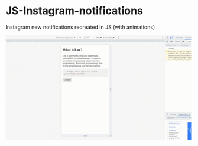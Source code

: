# JS-Instagram-notifications
Instagram new notifications recreated in JS (with animations)

![Alt Text](markdown/video.gif)

